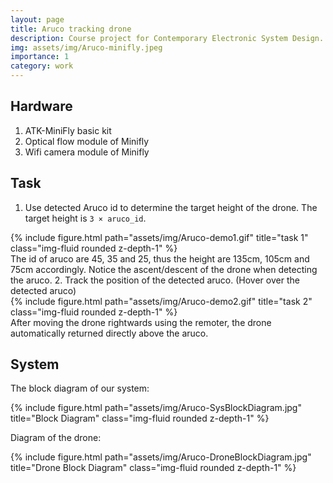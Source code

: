 ```yaml
---
layout: page
title: Aruco tracking drone
description: Course project for Contemporary Electronic System Design.
img: assets/img/Aruco-minifly.jpeg
importance: 1
category: work
---
```


## Hardware

1. ATK-MiniFly basic kit
2. Optical flow module of Minifly
3. Wifi camera module of Minifly

## Task

1. Use detected Aruco id to determine the target height of the drone. The target height is `3 × aruco_id`.
   <!-- ![demo1](assets/img/Aruco-demo1.gif) -->
<div class="row">
    <div class="col-sm mt-3 mt-md-0">
        {% include figure.html path="assets/img/Aruco-demo1.gif" title="task 1" class="img-fluid rounded z-depth-1" %}
    </div>
</div>
   The id of aruco are 45, 35 and 25, thus the height are 135cm, 105cm and 75cm accordingly. Notice the ascent/descent of the drone when detecting the aruco.
2. Track the position of the detected aruco. (Hover over the detected aruco)
   <!-- ![demo2](assets/img/Aruco-demo2.gif) -->
<div class="row">
    <div class="col-sm mt-3 mt-md-0">
        {% include figure.html path="assets/img/Aruco-demo2.gif" title="task 2" class="img-fluid rounded z-depth-1" %}
    </div>
</div>
   After moving the drone rightwards using the remoter, the drone automatically returned directly above the aruco.

## System

The block diagram of our system:
<div class="row">
    <div class="col-sm mt-3 mt-md-0">
        {% include figure.html path="assets/img/Aruco-SysBlockDiagram.jpg" title="Block Diagram" class="img-fluid rounded z-depth-1" %}
    </div>
</div>

Diagram of the drone:
<div class="row">
    <div class="col-sm mt-3 mt-md-0">
        {% include figure.html path="assets/img/Aruco-DroneBlockDiagram.jpg" title="Drone Block Diagram" class="img-fluid rounded z-depth-1" %}
    </div>
</div>
